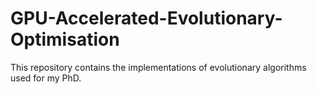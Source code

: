 # GPU-Accelerated-Evolutionary-Optimisation

This repository contains the implementations of evolutionary algorithms used for my PhD. 